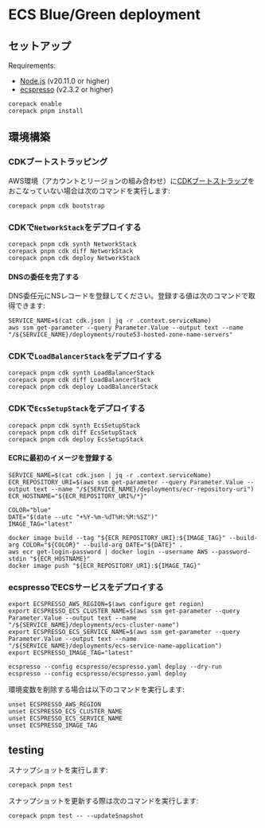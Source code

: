 # ECS Blue/Green deployment

## セットアップ

Requirements:

- [Node.js](https://nodejs.org/) (v20.11.0 or higher)
- [ecspresso](https://github.com/kayac/ecspresso) (v2.3.2 or higher)

```shell
corepack enable
corepack pnpm install
```

## 環境構築

### CDKブートストラッピング

AWS環境（アカウントとリージョンの組み合わせ）に[CDKブートストラップ](https://docs.aws.amazon.com/ja_jp/cdk/v2/guide/bootstrapping.html)をおこなっていない場合は次のコマンドを実行します:

```shell
corepack pnpm cdk bootstrap
```

### CDKで`NetworkStack`をデプロイする

```shell
corepack pnpm cdk synth NetworkStack
corepack pnpm cdk diff NetworkStack
corepack pnpm cdk deploy NetworkStack
```

#### DNSの委任を完了する

DNS委任元にNSレコードを登録してください。登録する値は次のコマンドで取得できます:

```shell
SERVICE_NAME=$(cat cdk.json | jq -r .context.serviceName)
aws ssm get-parameter --query Parameter.Value --output text --name "/${SERVICE_NAME}/deployments/route53-hosted-zone-name-servers"
```

### CDKで`LoadBalancerStack`をデプロイする

```shell
corepack pnpm cdk synth LoadBalancerStack
corepack pnpm cdk diff LoadBalancerStack
corepack pnpm cdk deploy LoadBalancerStack
```

### CDKで`EcsSetupStack`をデプロイする

```shell
corepack pnpm cdk synth EcsSetupStack
corepack pnpm cdk diff EcsSetupStack
corepack pnpm cdk deploy EcsSetupStack
```

#### ECRに最初のイメージを登録する

```shell
SERVICE_NAME=$(cat cdk.json | jq -r .context.serviceName)
ECR_REPOSITORY_URI=$(aws ssm get-parameter --query Parameter.Value --output text --name "/${SERVICE_NAME}/deployments/ecr-repository-uri")
ECR_HOSTNAME="${ECR_REPOSITORY_URI%/*}"

COLOR="blue"
DATE="$(date --utc "+%Y-%m-%dT%H:%M:%SZ")"
IMAGE_TAG="latest"

docker image build --tag "${ECR_REPOSITORY_URI}:${IMAGE_TAG}" --build-arg COLOR="${COLOR}" --build-arg DATE="${DATE}" .
aws ecr get-login-password | docker login --username AWS --password-stdin "${ECR_HOSTNAME}"
docker image push "${ECR_REPOSITORY_URI}:${IMAGE_TAG}"
```

### ecspressoでECSサービスをデプロイする

```shell
export ECSPRESSO_AWS_REGION=$(aws configure get region)
export ECSPRESSO_ECS_CLUSTER_NAME=$(aws ssm get-parameter --query Parameter.Value --output text --name "/${SERVICE_NAME}/deployments/ecs-cluster-name")
export ECSPRESSO_ECS_SERVICE_NAME=$(aws ssm get-parameter --query Parameter.Value --output text --name "/${SERVICE_NAME}/deployments/ecs-service-name-application")
export ECSPRESSO_IMAGE_TAG="latest"

ecspresso --config ecspresso/ecspresso.yaml deploy --dry-run
ecspresso --config ecspresso/ecspresso.yaml deploy
```

環境変数を削除する場合は以下のコマンドを実行します:

```shell
unset ECSPRESSO_AWS_REGION
unset ECSPRESSO_ECS_CLUSTER_NAME
unset ECSPRESSO_ECS_SERVICE_NAME
unset ECSPRESSO_IMAGE_TAG
```

## testing

スナップショットを実行します:

```shell
corepack pnpm test
```

スナップショットを更新する際は次のコマンドを実行します:

```shell
corepack pnpm test -- --updateSnapshot
```
